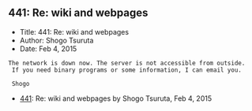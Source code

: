 ## 441: Re: wiki and webpages

- Title: 441: Re: wiki and webpages
- Author: Shogo Tsuruta
- Date: Feb 4, 2015

```
The network is down now. The server is not accessible from outside.
 If you need binary programs or some information, I can email you.

 Shogo
```

- [441](0441.md): Re: wiki and webpages by Shogo Tsuruta, Feb 4, 2015

